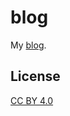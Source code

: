 # blog

My [blog](https://github.com/acwong00/blog/issues).

## License

[CC BY 4.0](http://creativecommons.org/licenses/by/4.0/)

